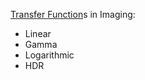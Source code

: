 [Transfer Function](../../../../Transfer%20Function.md)s in Imaging:

- Linear
- Gamma
- Logarithmic
- HDR
